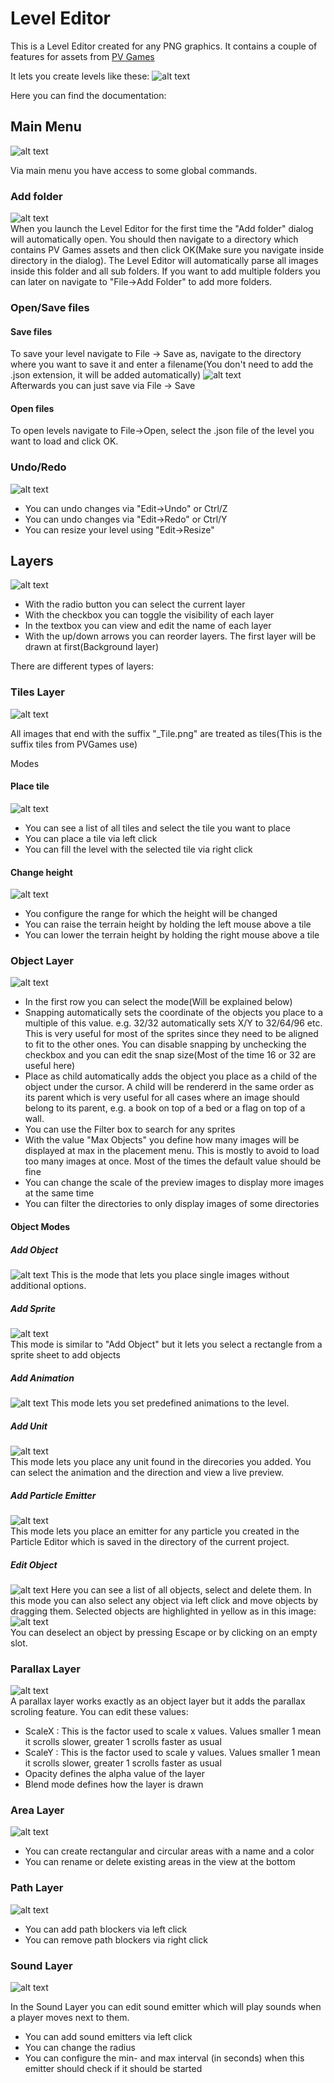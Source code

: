 # Level Editor

This is a Level Editor created for any PNG graphics. It contains a couple of features for assets from [PV Games](https://www.patreon.com/PVGames/posts)

It lets you create levels like these:
![alt text](images/LevelEditor_Preview.png "Level Editor preview")

Here you can find the documentation:

## Main Menu
![alt text](images/LevelEditor_MainMenu_File.png "Main Menu")

Via main menu you have access to some global commands.

### Add folder
![alt text](images/LevelEditor_MainMenu_AddFolder.png "Add folder")  
When you launch the Level Editor for the first time the "Add folder" dialog will automatically open. You should then navigate to a directory which contains PV Games assets and then click OK(Make sure you navigate inside directory in the dialog). The Level Editor will automatically parse all images inside this folder and all sub folders.
If you want to add multiple folders you can later on navigate to "File->Add Folder" to add more folders.

### Open/Save files
#### Save files
To save your level navigate to File -> Save as, navigate to the directory where you want to save it and enter a filename(You don't need to add the .json extension, it will be added automatically)
![alt text](images/LevelEditor_MainMenu_SaveAs.png "Save as")  
Afterwards you can just save via File -> Save

#### Open files
To open levels navigate to File->Open, select the .json file of the level you want to load and click OK.

### Undo/Redo
![alt text](images/LevelEditor_MainMenu_Edit.png "Edit Menu")
- You can undo changes via "Edit->Undo" or Ctrl/Z
- You can undo changes via "Edit->Redo" or Ctrl/Y
- You can resize your level using "Edit->Resize"


## Layers
![alt text](images/LevelEditor_Layers.png "Layers")
- With the radio button you can select the current layer
- With the checkbox you can toggle the visibility of each layer
- In the textbox you can view and edit the name of each layer
- With the up/down arrows you can reorder layers. The first layer will be drawn at first(Background layer)

There are different types of layers:

### Tiles Layer
![alt text](images/LevelEditor_TileLayer.png "Tiles Layer")

All images that end with the suffix "_Tile.png" are treated as tiles(This is the suffix tiles from PVGames use)

Modes

#### Place tile
![alt text](images/LevelEditor_TileMode_PlaceTile.png "Place tiles")
- You can see a list of all tiles and select the tile you want to place
- You can place a tile via left click
- You can fill the level with the selected tile via right click

#### Change height
![alt text](images/LevelEditor_TileMode_ChangeHeight.png "Change height")
- You configure the range for which the height will be changed
- You can raise the terrain height by holding the left mouse above a tile
- You can lower the terrain height by holding the right mouse above a tile

### Object Layer
![alt text](images/LevelEditor_ObjectsLayer.png "Object Layer")
- In the first row you can select the mode(Will be explained below)
- Snapping automatically sets the coordinate of the objects you place to a multiple of this value. e.g. 32/32 automatically sets X/Y to 32/64/96 etc. This is very useful for most of the sprites since they need to be aligned to fit to the other ones. You can disable snapping by unchecking the checkbox and you can edit the snap size(Most of the time 16 or 32 are useful here)
- Place as child automatically adds the object you place as a child of the object under the cursor. A child will be rendererd in the same order as its parent which is very useful for all cases where an image should belong to its parent, e.g. a book on top of a bed or a flag on top of a wall.
- You can use the Filter box to search for any sprites
- With the value "Max Objects" you define how many images will be displayed at max in the placement menu. This is mostly to avoid to load too many images at once. Most of the times the default value should be fine
- You can change the scale of the preview images to display more images at the same time
- You can filter the directories to only display images of some directories

#### Object Modes

##### Add Object
![alt text](images/LevelEditor_ObjectMode_AddObject.png "Add Object")
This is the mode that lets you place single images without additional options.

##### Add Sprite
![alt text](images/LevelEditor_ObjectMode_AddSprite.png "Add Sprite")  
This mode is similar to "Add Object" but it lets you select a rectangle from a sprite sheet to add objects

##### Add Animation
![alt text](images/LevelEditor_ObjectMode_AddAnimation.png "Add Animation")
This mode lets you set predefined animations to the level.

##### Add Unit
![alt text](images/LevelEditor_ObjectMode_AddUnit.png "Add Unit")  
This mode lets you place any unit found in the direcories you added. You can select the animation and the direction and view a live preview.

##### Add Particle Emitter
![alt text](images/LevelEditor_ObjectMode_AddParticleEmitter.png "Add particle emitter")  
This mode lets you place an emitter for any particle you created in the Particle Editor which is saved in the directory of the current project.

##### Edit Object
![alt text](images/LevelEditor_EditObjectsMode.png "Edit Object Mode") 
Here you can see a list of all objects, select and delete them. In this mode you can also select any object via left click and move objects by dragging them.
Selected objects are highlighted in yellow as in this image: ![alt text](images/LevelEditor_SelectedObject.png "Selected Object")  
You can deselect an object by pressing Escape or by clicking on an empty slot.

### Parallax Layer
![alt text](images/LevelEditor_ParallaxLayer.png "Parallax Layer")  
A parallax layer works exactly as an object layer but it adds the parallax scroling feature. You can edit these values:
- ScaleX : This is the factor used to scale x values. Values smaller 1 mean it scrolls slower, greater 1 scrolls faster as usual
- ScaleY : This is the factor used to scale y values. Values smaller 1 mean it scrolls slower, greater 1 scrolls faster as usual
- Opacity defines the alpha value of the layer
- Blend mode defines how the layer is drawn

### Area Layer
![alt text](images/LevelEditor_AreaLayer.png "Area Layer")
- You can create rectangular and circular areas with a name and a color
- You can rename or delete existing areas in the view at the bottom

### Path Layer
![alt text](images/LevelEditor_PathLayer.png "Path Layer")
- You can add path blockers via left click
- You can remove path blockers via right click

### Sound Layer
![alt text](images/LevelEditor_AddSound.png "Sound Layer")

In the Sound Layer you can edit sound emitter which will play sounds when a player moves next to them.

- You can add sound emitters via left click
- You can change the radius
- You can configure the min- and max interval (in seconds) when this emitter should check if it should be started
